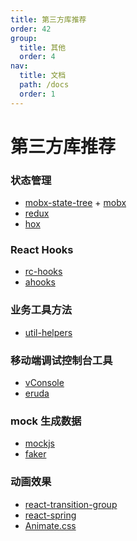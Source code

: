 ```yaml
---
title: 第三方库推荐
order: 42
group:
  title: 其他
  order: 4
nav:
  title: 文档
  path: /docs
  order: 1
---
```


# 第三方库推荐

### 状态管理

- [mobx-state-tree] + [mobx]
- [redux]
- [hox]

### React Hooks

- [rc-hooks]
- [ahooks]

### 业务工具方法

- [util-helpers]

### 移动端调试控制台工具

- [vConsole]
- [eruda]

### mock 生成数据

- [mockjs]
- [faker]

### 动画效果

- [react-transition-group]
- [react-spring]
- [Animate.css]

[vconsole]: https://github.com/Tencent/vConsole
[eruda]: https://github.com/liriliri/eruda
[mockjs]: https://github.com/nuysoft/Mock/wiki
[faker]: https://www.npmjs.com/package/faker
[hox]: https://github.com/umijs/hox
[mobx]: https://github.com/mobxjs/mobx
[mobx-state-tree]: https://github.com/mobxjs/mobx-state-tree
[redux]: https://github.com/reduxjs/redux
[react-transition-group]: https://reactcommunity.org/react-transition-group/
[react-spring]: https://github.com/react-spring/react-spring
[animate.css]: https://animate.style/
[rc-hooks]: https://doly-dev.github.io/rc-hooks/latest/index.html
[ahooks]: https://ahooks.js.org/
[util-helpers]: https://doly-dev.github.io/util-helpers/index.html
